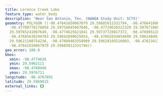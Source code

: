 ```yaml
---
title: Lorence Creek Lake
feature_type: water_body
description: 'Near San Antonio, Tex. (NAWQA Study Unit: SCTX)'
geometry: POLYGON ((-98.47641650067079 29.59685012331794, -98.4766418062289 29.59720462317006,
  -98.47709778176056 29.59756845067046, -98.47729626522329 29.59767106844664, -98.47744110451319
  29.59765241067649, -98.4774625621841 29.59737720817372, -98.47698512898153 29.59685012331794,
  -98.47685638294703 29.59642099025054, -98.47662034854899 29.59624840361084, -98.47627166138088
  29.59621108754236, -98.47609463558909 29.59628105516003, -98.47623411045454 29.59656558964027,
  -98.47641650067079 29.59685012331794))
geo_error: 100.0
bbox:
  xmin: -98.4774626
  ymin: 29.5962111
  xmax: -98.4760946
  ymax: 29.5976711
longitude: -98.4767891
latitude: 29.5969015
external_links: {}
---
```

